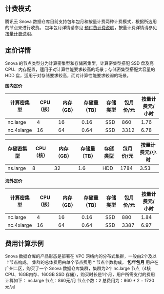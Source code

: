 ## 计费模式
腾讯云 Snova 数据仓库目前支持包年包月和按量计费两种计费模式，根据所选用的节点来进行收费。
包年包月详情请参见 [预付费计费说明](https://cloud.tencent.com/document/product/555/9618)，按量计费详情请参见 [按量计费说明](https://cloud.tencent.com/document/product/555/9617)。

## 定价详情
Snova 的节点类型分为计算密集型和存储密集型，计算密集型搭配 SSD 盘及高 CPU、内存配置，适用于对计算性能要求较高的场景；存储密集型搭配大容量的 HDD 盘，适用于对存储要求较高，而对计算性能要求较弱的场景。

**国内定价**

| 计算密集型       | CPU（核） | 内存（GB） | 存储量（TB） | 存储类型 |包月价/元 | 按量计费元/小时 |
| ---------- | ------- | ------- | --------- | --------- |--------- | --------- | 
| nc.large   | 4       | 16      | 0.16   | SSD  | 860       | 1.76     |
| nc.4xlarge | 16      | 64      | 0.64   |  SSD  |3312      |  6.78    |


| 存储密集型     | CPU（核） | 内存（GB） | 存储量（TB） | 存储类型 |包月价/元 |按量计费元/小时 |
| -------- | ------- | ------- | --------- | --------- |--------- | --------- |
| ns.large | 8       | 32      | 1.6    | HDD     |1784      |  3.53   |

**海外定价**

| 计算密集型       | CPU（核）| 内存（GB） | 存储量（TB） |存储类型 | 包月价/元 |  按量计费元/小时   |
| ---------- | ------- | ------- | --------- | --------- |--------- | --------- | 
| nc.large   | 4       | 16      | 0.16  | SSD  | 880       |1.84     |
| nc.4xlarge | 16      | 64      | 0.64  | SSD  | 3387      | 6.97    |

## 费用计算示例
Snova 数据仓库的产品形态是部署在 VPC 网络内的分布式集群，一般由2个及以上节点构成。
集群的总体费用由单个节点费用 * 节点个数构成。
**包年包月**
用户在广州二区，购买了一个 Snova 数据仓库集群，集群为2个 nc.large 节点（4核 CPU、16GB内存、160GB SSD 存储），购买时长是1个月，用户所需支付的费用计算如下：
nc.large 节点：860元/月
节点个数：2
总费用为：860 * 2 = 1720元/月

